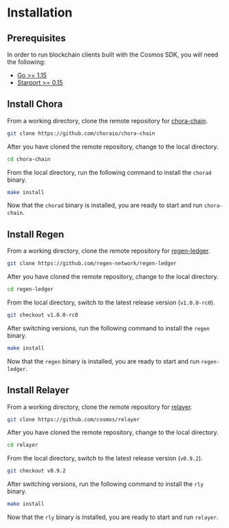 # Installation

## Prerequisites

In order to run blockchain clients built with the Cosmos SDK, you will need the following:

- [Go >= 1.15](https://golang.org/doc/install)
- [Starport >= 0.15](https://github.com/tendermint/starport)

## Install Chora

From a working directory, clone the remote repository for [chora-chain](https://github.com/choraio/chora-chain).

```sh
git clone https://github.com/choraio/chora-chain
```

After you have cloned the remote repository, change to the local directory.

```sh
cd chora-chain
```

From the local directory, run the following command to install the `chorad` binary.

```sh
make install
```

Now that the `chorad` binary is installed, you are ready to start and run `chora-chain`.

## Install Regen

From a working directory, clone the remote repository for [regen-ledger](https://github.com/regen-network/regen-ledger).

```sh
git clone https://github.com/regen-network/regen-ledger
```

After you have cloned the remote repository, change to the local directory.

```sh
cd regen-ledger
```

From the local directory, switch to the latest release version (`v1.0.0-rc0`).

```sh
git checkout v1.0.0-rc0
```

After switching versions, run the following command to install the `regen` binary.

```sh
make install
```

Now that the `regen` binary is installed, you are ready to start and run `regen-ledger`.

## Install Relayer

From a working directory, clone the remote repository for [relayer](https://github.com/cosmos/relayer).

```sh
git clone https://github.com/cosmos/relayer
```

After you have cloned the remote repository, change to the local directory.

```sh
cd relayer
```

From the local directory, switch to the latest release version (`v0.9.2`).

```sh
git checkout v0.9.2
```

After switching versions, run the following command to install the `rly` binary.

```sh
make install
```

Now that the `rly` binary is installed, you are ready to start and run `relayer`.
